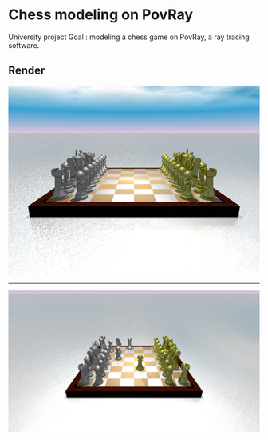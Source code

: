 # Chess modeling on PovRay

University project
Goal : modeling a chess game on PovRay, a ray tracing software.

## Render 

![render 1](https://github.com/a-coutarel/Chess-modeling-on-PovRay/blob/main/render.png)

***

![render 2](https://github.com/a-coutarel/Chess-modeling-on-PovRay/blob/main/render2.png)

